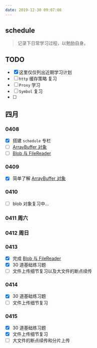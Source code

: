 ```yaml
---
date: 2019-12-30 09:07:08
---
```


## schedule

> 记录下日常学习过程，以勉励自身。

## TODO

- [x] 这里仅仅列出近期学习计划
- [ ] `http` 缓存策略 复习
- [ ] `Proxy` 学习
- [ ] `Symbol` 复习
- [ ]

## 四月 <Badge text="学习 http" type="success"/> <Badge text="react 源码" type="warning" />

### 0408

- [x] 搭建 `schedule` 专栏
- [ ] [ArrayBuffer 对象](../javascript/arraybuffer.md)
- [ ] [Blob 与 FileReader](../javascript/blob.md)

### 0409

- [x] 简单了解 [ArrayBuffer 对象](../javascript/arraybuffer.md)

### 0410

- [ ] blob 对象复习中...

### 0411 周六 <Badge text="休息" type="warning" />

### 0412 周日 <Badge text="休息" type="warning" />

### 0413

- [x] 完成 [Blob 与 FileReader](../javascript/blob.md)
- [x] 30 道基础练习题
- [ ] 文件上传细节复习以及大文件的断点续传

### 0414

- [x] 30 道基础练习题
- [ ] 文件上传细节复习

### 0415

- [x] 30 道基础练习题
- [x] 文件上传细节复习
- [ ] 大文件的断点续传和分片上传
